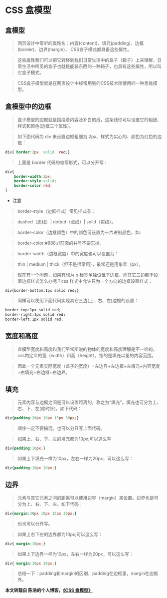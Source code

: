 # CSS 盒模型

## 盒模型

> 网页设计中常听的属性名：内容(content)、填充(padding)、边框(border)、边界(margin)， CSS盒子模式都具备这些属性。

> 这些属性我们可以把它转移到我们日常生活中的盒子（箱子）上来理解，日常生活中所见的盒子也就是能装东西的一种箱子，也具有这些属性，所以叫它盒子模式。

> CSS盒子模型就是在网页设计中经常用到的CSS技术所使用的一种思维模型。

## 盒模型中的边框

> 盒子模型的边框就是围绕着内容及补白的线，这条线你可以设置它的粗细、样式和颜色(边框三个属性)。

> 如下面代码为 div 来设置边框粗细为 2px、样式为实心的、颜色为红色的边框：

```css
div{ border:2px  solid  red;}
```

> 上面是 border 代码的缩写形式，可以分开写：

```css
div{
    border-width:2px;
    border-style:solid;
    border-color:red;
}
```

- 注意

> border-style（边框样式）常见样式有：

> dashed（虚线）| dotted（点线）| solid（实线）。

> border-color（边框颜色）中的颜色可设置为十六进制颜色，如:

> border-color:#888;//前面的井号不要忘掉。

> border-width（边框宽度）中的宽度也可以设置为：

> thin | medium | thick（但不是很常用），最常还是用象素（px）。

> 现在有一个问题，如果有想为 p 标签单独设置下边框，而其它三边都不设置边框样式怎么办呢？css 样式中允许只为一个方向的边框设置样式：

```
div{border-bottom:1px solid red;}
```

> 同样可以使用下面代码实现其它三边(上、右、左)边框的设置：

```css
border-top:1px solid red;
border-right:1px solid red; 
border-left:1px solid red;
```

## 宽度和高度

> 盒模型宽度和高度和我们平常所说的物体的宽度和高度理解是不一样的，css内定义的宽（width）和高（height），指的是填充以里的内容范围。

> 因此一个元素实际宽度（盒子的宽度）=左边界+左边框+左填充+内容宽度+右填充+右边框+右边界。

## 填充

> 元素内容与边框之间是可以设置距离的，称之为“填充”。填充也可分为上、右、下、左(顺时针)。如下代码：

```css
div{padding:20px 10px 15px 30px;}
```

> 顺序一定不要搞混。也可以分开写上面代码。

> 如果上、右、下、左的填充都为10px;可以这么写

```css
div{padding:10px;}
```

> 如果上下填充一样为10px，左右一样为20px，可以这么写：

```css
div{padding:10px 20px;}
```

## 边界

> 元素与其它元素之间的距离可以使用边界（margin）来设置。边界也是可分为上、右、下、左。如下代码：

```css
div{margin:20px 10px 15px 30px;}
```

> 也也可以分开写。

> 如果上右下左的边界都为10px;可以这么写：

```css
div{ margin:10px;}
```

> 如果上下边界一样为10px，左右一样为20px，可以这么写：

```css
div{ margin:10px 20px;}
```

> 总结一下：padding和margin的区别，padding在边框里，margin在边框外。

**本文转载自 陈浩的个人博客，<a href="http://cighao.com/2016/01/17/box-pattern-in-CSS/" rel="nofollow">《CSS 盒模型》</a>**